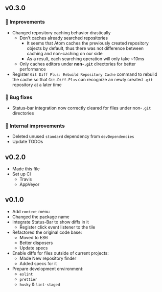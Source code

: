 ## v0.3.0

### :tada: Improvements

- Changed repository caching behavior drastically
    * Don't caches already searched repositories
        + It seems that Atom caches the previously created repository objects by default, thus there was not difference between caching and non-caching on our side
        + As a result, each searching operation will only take ~10ms
    * Only caches editors under **non-`.git`** directories for better performance
- Register `Git Diff Plus: Rebuild Repository Cache` command to rebuild the cache so that `Git-Diff-Plus` can recognize an newly created `.git` repository at a later time

### :bug: Bug fixes

- Status-bar integration now correctly cleared for files under non-`.git` directories

### :construction_worker: Internal improvements

- Deleted unused `standard` dependency from `devDependencies`
- Update TODOs


## v0.2.0

- Made this file
- Set up CI
    * Travis
    * AppVeyor


## v0.1.0

- Add `context` menu
- Changed the package name
- Integrate Status-Bar to show diffs in it
    * Register click event listener to the tile
- Refactored the original code base:
    * Moved to ES6
    * Better disposers
    * Update specs
- Enable diffs for files outside of current projects:
    * Made New repository finder
    * Added specs for it
- Prepare development environment:
    * `eslint`
    * `prettier`
    * `husky` & `lint-staged`

